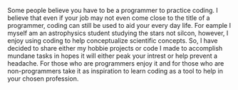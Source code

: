 Some people believe you have to be a programmer to practice coding. I believe that even if your job may not even come close to the title of a programmer, coding can still be used to aid your every day life. For eample I myself am an astrophysics student studying the stars not silcon, however, I enjoy using coding to help conceptualize scientific concepts. So, I have decided to share either my hobbie projects or code I made to accomplish mundane tasks in hopes it will either peak your intrest or help prevent a headache. For those who are programmers enjoy it and for those who are non-programmers take it as inspiration to learn coding as a tool to help in your chosen profession.

<!--
**MasterToad7/MasterToad7** is a ✨ _special_ ✨ repository because its `README.md` (this file) appears on your GitHub profile.

Here are some ideas to get you started:

- 🔭 I’m currently working on ...
- 🌱 I’m currently learning ...
- 👯 I’m looking to collaborate on ...
- 🤔 I’m looking for help with ...
- 💬 Ask me about ...
- 📫 How to reach me: ...
- 😄 Pronouns: ...
- ⚡ Fun fact: ...
-->
